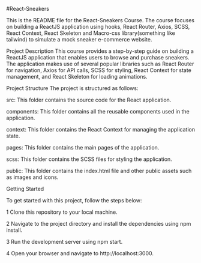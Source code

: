 #React-Sneakers

This is the README file for the React-Sneakers Course. The course focuses on building a ReactJS application using hooks, React Router, Axios, SCSS, React Context, React Skeleton and Macro-css library(something like tailwind) to simulate a mock sneaker e-commerce website.

Project Description
This course provides a step-by-step guide on building a ReactJS application that enables users to browse and purchase sneakers. The application makes use of several popular libraries such as React Router for navigation, Axios for API calls, SCSS for styling, React Context for state management, and React Skeleton for loading animations.



Project Structure
The project is structured as follows:

src: This folder contains the source code for the React application.

components: This folder contains all the reusable components used in the application.

context: This folder contains the React Context for managing the application state.

pages: This folder contains the main pages of the application.

scss: This folder contains the SCSS files for styling the application.

public: This folder contains the index.html file and other public assets such as images and icons.





Getting Started

To get started with this project, follow the steps below:

1 Clone this repository to your local machine.

2 Navigate to the project directory and install the dependencies using npm install.

3 Run the development server using npm start.

4 Open your browser and navigate to http://localhost:3000.

